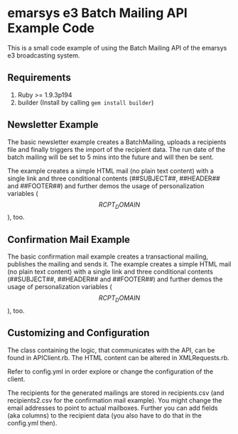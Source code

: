 emarsys e3 Batch Mailing API Example Code
=========================================

This is a small code example of using the Batch Mailing API of the emarsys e3
broadcasting system.

## Requirements ##

1. Ruby >= 1.9.3p194
2. builder (Install by calling `gem install builder`)

## Newsletter Example ##

The basic newsletter example creates a BatchMailing, uploads a recipients file and 
finally triggers the import of the recipient data. The run date of the batch mailing
will be set to 5 mins into the future and will then be sent. 

The example creates a simple HTML mail (no plain text content) with a single link and three conditional contents (##SUBJECT##, ##HEADER## and ##FOOTER##) and further demos the usage of personalization variables ($$RCPT_DOMAIN$$), too.

## Confirmation Mail Example ##

The basic confirmation mail example creates a transactional mailing, publishes the mailing and sends it.
The example creates a simple HTML mail (no plain text content) with a single link and three conditional contents (##SUBJECT##, ##HEADER## and ##FOOTER##) and further demos the usage of personalization variables ($$RCPT_DOMAIN$$), too.


## Customizing and Configuration ##

The class containing the logic, that communicates with the API, can be found in APIClient.rb.
The HTML content can be altered in XMLRequests.rb.

Refer to config.yml in order explore or change the configuration of the client.

The recipients for the generated mailings are stored in recipients.csv (and recipients2.csv for the confirmation mail example).
You might change the email addresses to point to actual mailboxes.
Further you can add fields (aka columns) to the recipient data (you also have to do that in the config.yml then).